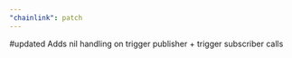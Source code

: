 ```yaml
---
"chainlink": patch
---
```


#updated Adds nil handling on trigger publisher + trigger subscriber calls
